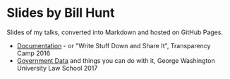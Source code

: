 # Slides by Bill Hunt

Slides of my talks, converted into Markdown and hosted on GitHub Pages.

* [Documentation](https://krusynth.github.io/slides/documentation/) - or "Write Stuff Down and Share It", Transparency Camp 2016
* [Government Data](https://krusynth.github.io/slides/government-data/) and things you can do with it, George Washington University Law School 2017
